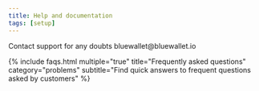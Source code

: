 ```yaml
---
title: Help and documentation
tags: [setup]
---
```


<p class="uk-text-lead">Contact support for any doubts <span class="uk-label">bluewallet@bluewallet.io</span></p>

{% include faqs.html multiple="true" title="Frequently asked questions" category="problems" subtitle="Find quick answers to frequent questions asked by customers" %}
